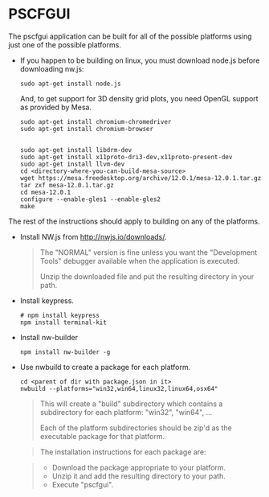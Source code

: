 PSCFGUI
=======

The pscfgui application can be built for all of the possible platforms
using just one of the possible platforms.

  - If you happen to be building on linux, you must download node.js before
    downloading nw.js:

      ```
      sudo apt-get install node.js
      ```
      
    And, to get support for 3D density grid plots, you need OpenGL support
    as provided by Mesa.
    
      ```
      sudo apt-get install chromium-chromedriver
      sudo apt-get install chromium-browser
      
      
      sudo apt-get install libdrm-dev
      sudo apt-get install x11proto-dri3-dev,x11proto-present-dev
      sudo apt-get install llvm-dev
      cd <directory-where-you-can-build-mesa-source>
      wget https://mesa.freedesktop.org/archive/12.0.1/mesa-12.0.1.tar.gz
      tar zxf mesa-12.0.1.tar.gz
      cd mesa-12.0.1
      configure --enable-gles1 --enable-gles2
      make
      ```

The rest of the instructions should apply to building on any of the platforms.

  - Install NW.js from http://nwjs.io/downloads/.
  
      > The "NORMAL" version is fine unless you want the "Development Tools"
      > debugger available when the application is executed.
      > 
      > Unzip the downloaded file and put the resulting directory in your path.
      
  - Install keypress.
  
      ```
      # npm install keypress
      npm install terminal-kit
      ```

  - Install nw-builder
  
      ```
      npm install nw-builder -g
      ```

  - Use nwbuild to create a package for each platform.
  
      ```
      cd <parent of dir with package.json in it>
      nwbuild --platforms="win32,win64,linux32,linux64,osx64"
      ```
      
      > This will create a "build" subdirectory which contains a subdirectory
      > for each platform: "win32", "win64", ...
      > 
      > Each of the platform subdirectories should be zip'd as the executable
      > package for that platform.
      
      > The installation instructions for each package are:
      
      >   + Download the package appropriate to your platform.
      >   + Unzip it and add the resulting directory to your path.
      >   + Execute "pscfgui".


  